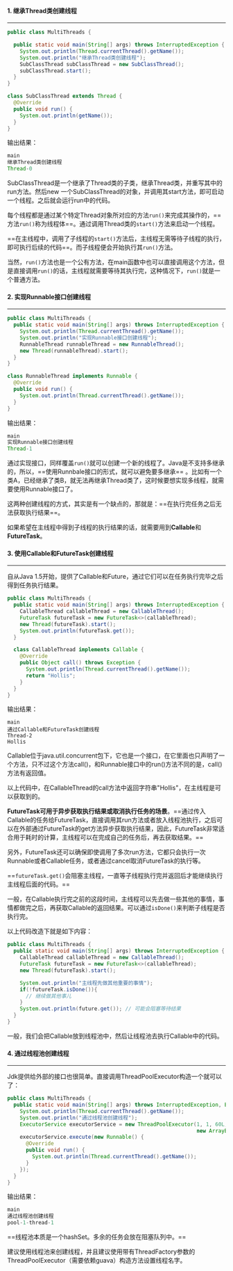 #### 1. 继承Thread类创建线程

---

```java
public class MultiThreads {

  public static void main(String[] args) throws InterruptedException {
    System.out.println(Thread.currentThread().getName());
    System.out.println("继承Thread类创建线程");
    SubClassThread subClassThread = new SubClassThread();
    subClassThread.start();  
  }
}

class SubClassThread extends Thread {
  @Override
  public void run() {
    System.out.println(getName());
  }
}

```

输出结果：

```java
main
继承Thread类创建线程
Thread-0
```

SubClassThread是一个继承了Thread类的子类，继承Thread类，并重写其中的run方法。然后new 一个SubClassThread的对象，并调用其start方法，即可启动一个线程。之后就会运行run中的代码。

每个线程都是通过某个特定Thread对象所对应的方法`run()`来完成其操作的，==方法`run()`称为线程体==。通过调用Thread类的`start()`方法来启动一个线程。

==在主线程中，调用了子线程的`start()`方法后，主线程无需等待子线程的执行，即可执行后续的代码==。而子线程便会开始执行其`run()`方法。

当然，`run()`方法也是一个公有方法，在main函数中也可以直接调用这个方法，但是直接调用`run()`的话，主线程就需要等待其执行完，这种情况下，`run()`就是一个普通方法。



#### 2. 实现Runnable接口创建线程

---

```java
public class MultiThreads {
  public static void main(String[] args) throws InterruptedException {
    System.out.println(Thread.currentThread().getName());
    System.out.println("实现Runnable接口创建线程");
    RunnableThread runnableThread = new RunnableThread();
    new Thread(runnableThread).start();
  }
}

class RunnableThread implements Runnable {
  @Override
  public void run() {
    System.out.println(Thread.currentThread().getName());
  }
}
```

输出结果：

```java
main
实现Runnable接口创建线程
Thread-1
```

通过实现接口，同样覆盖`run()`就可以创建一个新的线程了。Java是不支持多继承的，所以，==使用Runnbale接口的形式，就可以避免要多继承== 。比如有一个类A，已经继承了类B，就无法再继承Thread类了，这时候要想实现多线程，就需要使用Runnable接口了。

这两种创建线程的方式，其实是有一个缺点的，那就是：==在执行完任务之后无法获取执行结果==。

如果希望在主线程中得到子线程的执行结果的话，就需要用到**Callable**和**FutureTask**。



#### 3. 使用Callable和FutureTask创建线程

---

自从Java 1.5开始，提供了Callable和Future，通过它们可以在任务执行完毕之后得到任务执行结果。

```java
public class MultiThreads {
  public static void main(String[] args) throws InterruptedException {
    CallableThread callableThread = new CallableThread();
    FutureTask futureTask = new FutureTask<>(callableThread);
    new Thread(futureTask).start();
    System.out.println(futureTask.get());
  }

  class CallableThread implements Callable {
    @Override
    public Object call() throws Exception {
      System.out.println(Thread.currentThread().getName());
      return "Hollis";
    }
  }
}
```

输出结果：

```markup
main
通过Callable和FutureTask创建线程
Thread-2
Hollis
```

Callable位于java.util.concurrent包下，它也是一个接口，在它里面也只声明了一个方法，只不过这个方法call()，和Runnable接口中的run()方法不同的是，call()方法有返回值。

以上代码中，在CallableThread的call方法中返回字符串"Hollis"，在主线程是可以获取到的。

**FutureTask可用于异步获取执行结果或取消执行任务的场景**。==通过传入Callable的任务给FutureTask，直接调用其run方法或者放入线程池执行，之后可以在外部通过FutureTask的get方法异步获取执行结果，因此，FutureTask非常适合用于耗时的计算，主线程可以在完成自己的任务后，再去获取结果。==

另外，FutureTask还可以确保即使调用了多次run方法，它都只会执行一次Runnable或者Callable任务，或者通过cancel取消FutureTask的执行等。

==`futureTask.get()`会阻塞主线程，一直等子线程执行完并返回后才能继续执行主线程后面的代码。==

一般，在Callable执行完之前的这段时间，主线程可以先去做一些其他的事情，事情都做完之后，再获取Callable的返回结果。可以通过`isDone()`来判断子线程是否执行完。

以上代码改造下就是如下内容：

```java
public class MultiThreads {
  public static void main(String[] args) throws InterruptedException {
    CallableThread callableThread = new CallableThread();
    FutureTask futureTask = new FutureTask<>(callableThread);
    new Thread(futureTask).start();

    System.out.println("主线程先做其他重要的事情");
    if(!futureTask.isDone()){
      // 继续做其他事儿
    }
    System.out.println(future.get()); // 可能会阻塞等待结果
  }
}
```

一般，我们会把Callable放到线程池中，然后让线程池去执行Callable中的代码。



#### 4. 通过线程池创建线程

---

Jdk提供给外部的接口也很简单。直接调用ThreadPoolExecutor构造一个就可以了：

```java
public class MultiThreads {
  public static void main(String[] args) throws InterruptedException, ExecutionException {
    System.out.println(Thread.currentThread().getName());
    System.out.println("通过线程池创建线程");
    ExecutorService executorService = new ThreadPoolExecutor(1, 1, 60L, TimeUnit.SECONDS,
                                                             new ArrayBlockingQueue<Runnable>(10));
    executorService.execute(new Runnable() {
      @Override
      public void run() {
        System.out.println(Thread.currentThread().getName());
      }
    });
  }
}
```

输出结果：

```java
main
通过线程池创建线程
pool-1-thread-1
```

==线程池本质是一个hashSet。多余的任务会放在阻塞队列中。==

建议使用线程池来创建线程，并且建议使用带有ThreadFactory参数的ThreadPoolExecutor（需要依赖guava）构造方法设置线程名字。